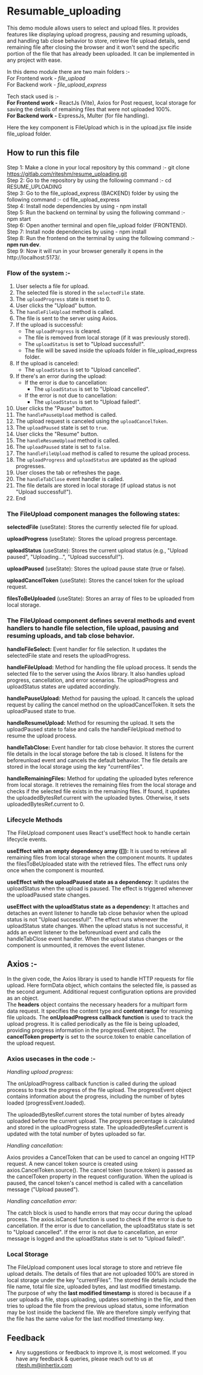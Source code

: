 # Resumable_uploading

This demo module allows users to select and upload files. It provides features like displaying upload progress, pausing and resuming uploads, and handling tab close behavior to store, retrieve file upload details, send remaining file after closing the browser and it won't send the specific portion of the file that has already been uploaded. It can be implemented in any project with ease. 

In this demo module there are two main folders :-   
For Frontend work - *file_upload*  
For Backend work - *file_upload_express*

Tech stack used is :-  
**For Frontend work -** ReactJs (Vite), Axios for Post request, local storage for saving the details of remaining files that were not uploaded 100%.  
**For Backend work -** ExpressJs, Multer (for file handling).

Here the key component is FileUpload which is in the upload.jsx file inside file_upload folder.



## How to run this file

Step 1: Make a clone in your local repository by this command :- git clone https://gitlab.com/riteshm/resume_uploading.git     
Step 2: Go to the repository by using the following command :- cd RESUME_UPLOADING  
Step 3: Go to the file_upload_express (BACKEND) folder by using the following command :- cd file_upload_express     
Step 4: Install node dependencies by using - npm install       
Step 5: Run the backend on terminal by using the following command :- npm start    
Step 6: Open another terminal and open file_upload folder (FRONTEND).      
Step 7: Install node dependencies by using - npm install    
Step 8: Run the frontend on the terminal by using the following command :- **npm run dev**.    
Step 9: Now it will run in your browser generally it opens in the http://localhost:5173/.    


### Flow of the system :-

1. User selects a file for upload.
2. The selected file is stored in the `selectedFile` state.
3. The `uploadProgress` state is reset to 0.
4. User clicks the "Upload" button.
5. The `handleFileUpload` method is called.
6. The file is sent to the server using Axios.
7. If the upload is successful:
   - The `uploadProgress` is cleared.
   - The file is removed from local storage (if it was previously stored).
   - The `uploadStatus` is set to "Upload successful!".
   - The file will be saved inside the uploads folder in file_upload_express folder.
8. If the upload is canceled:
   - The `uploadStatus` is set to "Upload cancelled".
9. If there's an error during the upload:
   - If the error is due to cancellation:
     - The `uploadStatus` is set to "Upload cancelled".
   - If the error is not due to cancellation:
     - The `uploadStatus` is set to "Upload failed!".
10. User clicks the "Pause" button.
11. The `handlePauseUpload` method is called.
12. The upload request is canceled using the `uploadCancelToken`.
13. The `uploadPaused` state is set to `true`.
14. User clicks the "Resume" button.
15. The `handleResumeUpload` method is called.
16. The `uploadPaused` state is set to `false`.
17. The `handleFileUpload` method is called to resume the upload process.
18. The `uploadProgress` and `uploadStatus` are updated as the upload progresses.
19. User closes the tab or refreshes the page.
20. The `handleTabClose` event handler is called.
21. The file details are stored in local storage (if upload status is not "Upload successful!").
22. End



### The FileUpload component manages the following states:

**selectedFile** (useState): Stores the currently selected file for upload.  

**uploadProgress** (useState): Stores the upload progress percentage.  

**uploadStatus** (useState): Stores the current upload status (e.g., "Upload paused", "Uploading...", "Upload successful!"). 

**uploadPaused** (useState): Stores the upload pause state (true or false).  

**uploadCancelToken** (useState): Stores the cancel token for the upload request.  

**filesToBeUploaded** (useState): Stores an array of files to be uploaded from local storage.  


### The FileUpload component defines several methods and event handlers to handle file selection, file upload, pausing and resuming uploads, and tab close behavior.

**handleFileSelect:** Event handler for file selection. It updates the selectedFile state and resets the uploadProgress.

**handleFileUpload:** Method for handling the file upload process. It sends the selected file to the server using the Axios library. It also handles upload progress, cancellation, and error scenarios. The uploadProgress and uploadStatus states are updated accordingly.

**handlePauseUpload:** Method for pausing the upload. It cancels the upload request by calling the cancel method on the uploadCancelToken. It sets the uploadPaused state to true.

**handleResumeUpload:** Method for resuming the upload. It sets the uploadPaused state to false and calls the handleFileUpload method to resume the upload process.

**handleTabClose:** Event handler for tab close behavior. It stores the current file details in the local storage before the tab is closed. It listens for the beforeunload event and cancels the default behavior. The file details are stored in the local storage using the key "currentFiles".

**handleRemainingFiles:** Method for updating the uploaded bytes reference from local storage. It retrieves the remaining files from the local storage and checks if the selected file exists in the remaining files. If found, it updates the uploadedBytesRef.current with the uploaded bytes. Otherwise, it sets uploadedBytesRef.current to 0.


### Lifecycle Methods
The FileUpload component uses React's useEffect hook to handle certain lifecycle events.

**useEffect with an empty dependency array ([]):** It is used to retrieve all remaining files from local storage when the component mounts. It updates the filesToBeUploaded state with the retrieved files. The effect runs only once when the component is mounted.

**useEffect with the uploadPaused state as a dependency:** It updates the uploadStatus when the upload is paused. The effect is triggered whenever the uploadPaused state changes.

**useEffect with the uploadStatus state as a dependency:** It attaches and detaches an event listener to handle tab close behavior when the upload status is not "Upload successful!". The effect runs whenever the uploadStatus state changes. When the upload status is not successful, it adds an event listener to the beforeunload event and calls the handleTabClose event handler. When the upload status changes or the component is unmounted, it removes the event listener.




## Axios :-

In the given code, the Axios library is used to handle HTTP requests for file upload. Here formData object, which contains the selected file, is passed as the second argument.
Additional request configuration options are provided as an object.  
The **headers** object contains the necessary headers for a multipart form data request. It specifies the content type and **content range** for resuming file uploads.
The **onUploadProgress callback function** is used to track the upload progress. It is called periodically as the file is being uploaded, providing progress information in the progressEvent object.
The **cancelToken property** is set to the source.token to enable cancellation of the upload request.

### Axios usecases in the code :-

*Handling upload progress:*

The onUploadProgress callback function is called during the upload process to track the progress of the file upload.
The progressEvent object contains information about the progress, including the number of bytes loaded (progressEvent.loaded).

The uploadedBytesRef.current stores the total number of bytes already uploaded before the current upload.
The progress percentage is calculated and stored in the uploadProgress state.
The uploadedBytesRef.current is updated with the total number of bytes uploaded so far.  

*Handling cancellation:*

Axios provides a CancelToken that can be used to cancel an ongoing HTTP request.
A new cancel token source is created using axios.CancelToken.source().
The cancel token (source.token) is passed as the cancelToken property in the request configuration.
When the upload is paused, the cancel token's cancel method is called with a cancellation message ("Upload paused").
  
*Handling cancellation error:*

The catch block is used to handle errors that may occur during the upload process.
The axios.isCancel function is used to check if the error is due to cancellation.
If the error is due to cancellation, the uploadStatus state is set to "Upload cancelled".
If the error is not due to cancellation, an error message is logged and the uploadStatus state is set to "Upload failed!".




### Local Storage
The FileUpload component uses local storage to store and retrieve file upload details. The details of files that are not uploaded 100% are stored in local storage under the key "currentFiles". The stored file details include the file name, total file size, uploaded bytes, and last modified timestamp.   
The purpose of why the **last modified timestamp** is stored is because if a user uploads a file, stops uploading, updates something in the file, and then tries to upload the file from the previous upload status, some information may be lost inside the backend file. We are therefore simply verifying that the file has the same value for the last modified timestamp key.

## Feedback

 - Any suggestions or feedback to improve it, is most welcomed.
If you have any feedback & queries, please reach out to us at ritesh.m@inhertix.com

